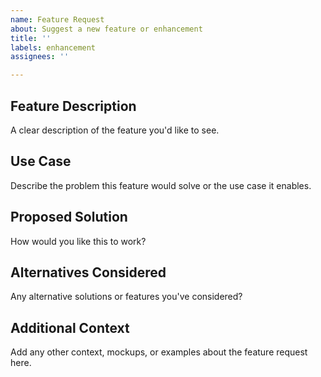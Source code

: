 ```yaml
---
name: Feature Request
about: Suggest a new feature or enhancement
title: ''
labels: enhancement
assignees: ''

---
```


## Feature Description

A clear description of the feature you'd like to see.

## Use Case

Describe the problem this feature would solve or the use case it enables.

## Proposed Solution

How would you like this to work?

## Alternatives Considered

Any alternative solutions or features you've considered?

## Additional Context

Add any other context, mockups, or examples about the feature request here.
